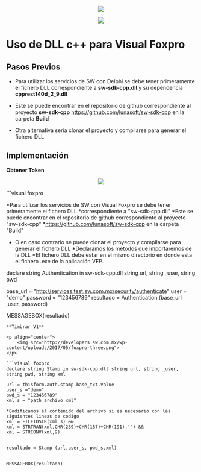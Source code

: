 <p align="center">
    <img src="http://developers.sw.com.mx/wp-content/uploads/2017/05/foxpro-icon.fw_-100x100.png">
</p>
<p align="center">
  <img src="http://sw.com.mx/images/logo.png">
</p>

# Uso de DLL c++ para Visual Foxpro


Pasos Previos
---------

* Para utilizar los servicios de SW con Delphi se debe tener primeramente el fichero DLL correspondiente a **sw-sdk-cpp.dll** y su dependencia **cpprest140d_2_9.dll**

* Este se puede encontrar en el repositorio de github correspondiente al proyecto **sw-sdk-cpp**  https://github.com/lunasoft/sw-sdk-cpp en la carpeta **Build**

* Otra alternativa seria clonar el proyecto y compilarse para generar el fichero DLL

Implementaci&oacute;n
---------
**Obtener Token**
<p align="center">
    <img src="http://developers.sw.com.mx/wp-content/uploads/2017/05/foxpro-one.png">
</p>
```visual foxpro

*Para utilizar los servicios de SW con Visual Foxpro se debe tener primeramente el fichero DLL *correspondiente a "sw-sdk-cpp.dll"
*Este se puede encontrar en el repositorio de github correspondiente al proyecto "sw-sdk-cpp"
*https://github.com/lunasoft/sw-sdk-cpp en la carpeta "Build"
* O en caso contrario se puede clonar el proyecto y compilarse para generar el fichero DLL
*Declaramos los metodos que importaremos de la DLL
*El fichero DLL debe estar en el mismo directorio en donde esta el fichero .exe de la aplicación VFP.
 
 
declare string Authentication in sw-sdk-cpp.dll string url, string _user, string pwd
 
base_url = "http://services.test.sw.com.mx/security/authenticate"
user = "demo"
password = "123456789"
resultado = Authentication (base_url ,user, password)
 
 
MESSAGEBOX(resultado)

```
**Timbrar V1**

<p align="center">
    <img src="http://developers.sw.com.mx/wp-content/uploads/2017/05/foxpro-three.png">
</p>

```visual foxpro
declare string Stamp in sw-sdk-cpp.dll string url, string _user, string pwd, string xml
 
url = thisform.auth.stamp.base_txt.Value
user_s ="demo"
pwd_s = "123456789"
xml_s = "path archivo xml"
 
*Codificamos el contenido del archivo si es necesario con las siguientes lineas de codigo
xml = FILETOSTR(xml_s) &&
xml = STRTRAN(xml,CHR(239)+CHR(187)+CHR(191),'') &&
xml = STRCONV(xml,9)
 
 
resultado = Stamp (url,user_s, pwd_s,xml)
 
 
MESSAGEBOX(resultado)

```


 